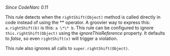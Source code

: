 
*Since CodeNarc 0.11*

This rule detects when the `rightShift(Object)` method is called directly in code instead of using the
\*\* operator. A groovier way to express this: `a.rightShift(b)` is this: `a \*\* b`. This rule can be
configured to ignore `this.rightShift(Object)` using the *ignoreThisReference* property. It defaults to
*false*, so even `rightShift(x)` will trigger a violation.

This rule also ignores all calls to `super.rightShift(Object)`.


